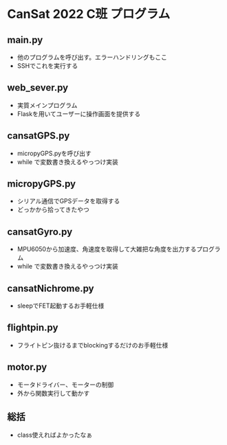 # CanSat 2022 C班 プログラム
## main.py
* 他のプログラムを呼び出す。エラーハンドリングもここ<br>
* SSHでこれを実行する

## web_sever.py
* 実質メインプログラム<br>
* Flaskを用いてユーザーに操作画面を提供する

## cansatGPS.py
* micropyGPS.pyを呼び出す
* while で変数書き換えるやっつけ実装

## micropyGPS.py
* シリアル通信でGPSデータを取得する
* どっかから拾ってきたやつ

## cansatGyro.py
* MPU6050から加速度、角速度を取得して大雑把な角度を出力するプログラム
* while で変数書き換えるやっつけ実装

## cansatNichrome.py
* sleepでFET起動するお手軽仕様

## flightpin.py
* フライトピン抜けるまでblockingするだけのお手軽仕様

## motor.py
* モータドライバー、モーターの制御
* 外から関数実行して動かす

## 総括
* class使えればよかったなぁ